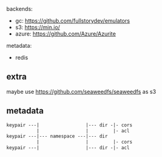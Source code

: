 



backends:
- gc: https://github.com/fullstorydev/emulators
- s3: https://min.io/
- azure: https://github.com/Azure/Azurite

metadata:
- redis







## extra

maybe use https://github.com/seaweedfs/seaweedfs as s3 


## metadata

```txt                              
keypair ---|                 |--- dir -|- cors
           |                 |         |- acl
keypair ---|--- namespace ---|--- dir
           |                 |         |- cors
keypair ---|                 |--- dir -|- acl
```
